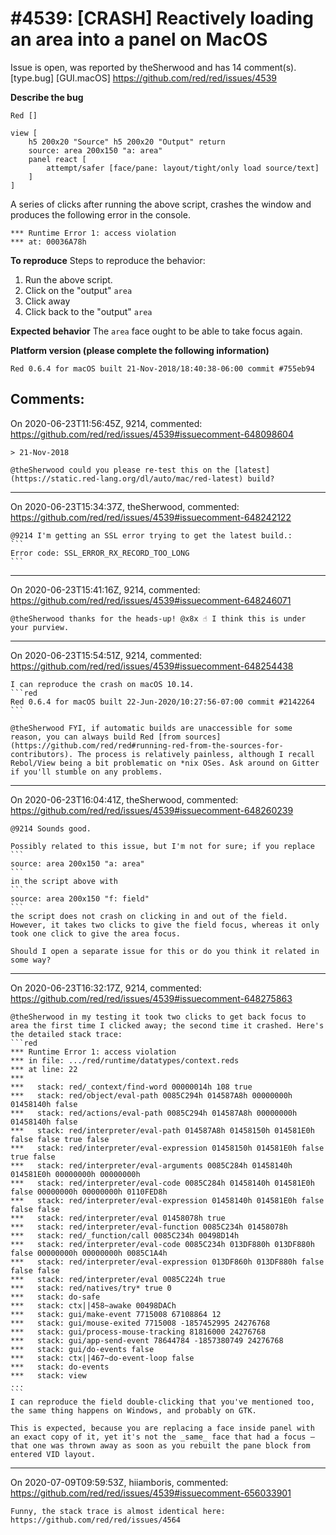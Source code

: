 
#4539: [CRASH] Reactively loading an area into a panel on MacOS
================================================================================
Issue is open, was reported by theSherwood and has 14 comment(s).
[type.bug] [GUI.macOS]
<https://github.com/red/red/issues/4539>

**Describe the bug**
```
Red []

view [
    h5 200x20 "Source" h5 200x20 "Output" return
    source: area 200x150 "a: area"
    panel react [
        attempt/safer [face/pane: layout/tight/only load source/text]
    ]
]
```
A series of clicks after running the above script, crashes the window and produces the following error in the console.
```
*** Runtime Error 1: access violation
*** at: 00036A78h
```

**To reproduce**
Steps to reproduce the behavior:
1. Run the above script.
2. Click on the "output" `area`
3. Click away
4. Click back to the "output" `area`

**Expected behavior**
The `area` face ought to be able to take focus again.

**Platform version (please complete the following information)**
```
Red 0.6.4 for macOS built 21-Nov-2018/18:40:38-06:00 commit #755eb94
```



Comments:
--------------------------------------------------------------------------------

On 2020-06-23T11:56:45Z, 9214, commented:
<https://github.com/red/red/issues/4539#issuecomment-648098604>

    > 21-Nov-2018
    
    @theSherwood could you please re-test this on the [latest](https://static.red-lang.org/dl/auto/mac/red-latest) build?

--------------------------------------------------------------------------------

On 2020-06-23T15:34:37Z, theSherwood, commented:
<https://github.com/red/red/issues/4539#issuecomment-648242122>

    @9214 I'm getting an SSL error trying to get the latest build.:
    ```
    Error code: SSL_ERROR_RX_RECORD_TOO_LONG
    ```

--------------------------------------------------------------------------------

On 2020-06-23T15:41:16Z, 9214, commented:
<https://github.com/red/red/issues/4539#issuecomment-648246071>

    @theSherwood thanks for the heads-up! @x8x ☝️ I think this is under your purview.

--------------------------------------------------------------------------------

On 2020-06-23T15:54:51Z, 9214, commented:
<https://github.com/red/red/issues/4539#issuecomment-648254438>

    I can reproduce the crash on macOS 10.14.
    ```red
    Red 0.6.4 for macOS built 22-Jun-2020/10:27:56-07:00 commit #2142264
    ```
    
    @theSherwood FYI, if automatic builds are unaccessible for some reason, you can always build Red [from sources](https://github.com/red/red#running-red-from-the-sources-for-contributors). The process is relatively painless, although I recall Rebol/View being a bit problematic on *nix OSes. Ask around on Gitter if you'll stumble on any problems.

--------------------------------------------------------------------------------

On 2020-06-23T16:04:41Z, theSherwood, commented:
<https://github.com/red/red/issues/4539#issuecomment-648260239>

    @9214 Sounds good.
    
    Possibly related to this issue, but I'm not for sure; if you replace
    ```
    source: area 200x150 "a: area"
    ```
    in the script above with 
    ```
    source: area 200x150 "f: field"
    ```
    the script does not crash on clicking in and out of the field. However, it takes two clicks to give the field focus, whereas it only took one click to give the area focus.
    
    Should I open a separate issue for this or do you think it related in some way?

--------------------------------------------------------------------------------

On 2020-06-23T16:32:17Z, 9214, commented:
<https://github.com/red/red/issues/4539#issuecomment-648275863>

    @theSherwood in my testing it took two clicks to get back focus to area the first time I clicked away; the second time it crashed. Here's the detailed stack trace:
    ```red
    *** Runtime Error 1: access violation
    *** in file: .../red/runtime/datatypes/context.reds
    *** at line: 22
    ***
    ***   stack: red/_context/find-word 00000014h 108 true
    ***   stack: red/object/eval-path 0085C294h 014587A8h 00000000h 01458140h false
    ***   stack: red/actions/eval-path 0085C294h 014587A8h 00000000h 01458140h false
    ***   stack: red/interpreter/eval-path 014587A8h 01458150h 014581E0h false false true false
    ***   stack: red/interpreter/eval-expression 01458150h 014581E0h false true false
    ***   stack: red/interpreter/eval-arguments 0085C284h 01458140h 014581E0h 00000000h 00000000h
    ***   stack: red/interpreter/eval-code 0085C284h 01458140h 014581E0h false 00000000h 00000000h 0110FED8h
    ***   stack: red/interpreter/eval-expression 01458140h 014581E0h false false false
    ***   stack: red/interpreter/eval 01458078h true
    ***   stack: red/interpreter/eval-function 0085C234h 01458078h
    ***   stack: red/_function/call 0085C234h 00498D14h
    ***   stack: red/interpreter/eval-code 0085C234h 013DF880h 013DF880h false 00000000h 00000000h 0085C1A4h
    ***   stack: red/interpreter/eval-expression 013DF860h 013DF880h false false false
    ***   stack: red/interpreter/eval 0085C224h true
    ***   stack: red/natives/try* true 0
    ***   stack: do-safe
    ***   stack: ctx||458~awake 00498DACh
    ***   stack: gui/make-event 7715008 67108864 12
    ***   stack: gui/mouse-exited 7715008 -1857452995 24276768
    ***   stack: gui/process-mouse-tracking 81816000 24276768
    ***   stack: gui/app-send-event 78644784 -1857380749 24276768
    ***   stack: gui/do-events false
    ***   stack: ctx||467~do-event-loop false
    ***   stack: do-events
    ***   stack: view
    ...
    ```
    I can reproduce the field double-clicking that you've mentioned too, the same thing happens on Windows, and probably on GTK.
    
    This is expected, because you are replacing a face inside panel with an exact copy of it, yet it's not the _same_ face that had a focus — that one was thrown away as soon as you rebuilt the pane block from entered VID layout.

--------------------------------------------------------------------------------

On 2020-07-09T09:59:53Z, hiiamboris, commented:
<https://github.com/red/red/issues/4539#issuecomment-656033901>

    Funny, the stack trace is almost identical here: https://github.com/red/red/issues/4564

